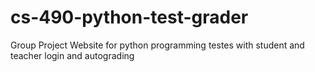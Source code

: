 # cs-490-python-test-grader
Group Project Website for python programming testes with student and teacher login and autograding
